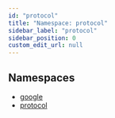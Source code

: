 ```yaml
---
id: "protocol"
title: "Namespace: protocol"
sidebar_label: "protocol"
sidebar_position: 0
custom_edit_url: null
---
```


## Namespaces

- [google](protocol.google.md)
- [protocol](protocol.protocol.md)
